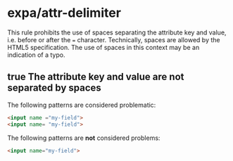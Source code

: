 # expa/attr-delimiter

This rule prohibits the use of spaces separating the attribute key and value, i.e. before or after the `=` character. Technically, spaces are allowed by the HTML5 specification. The use of spaces in this context may be an indication of a typo.

## true The attribute key and value are not separated by spaces

The following patterns are considered problematic:
```html
<input name ="my-field">
<input name= "my-field">
```

The following patterns are **not** considered problems:
```html
<input name="my-field">
```


